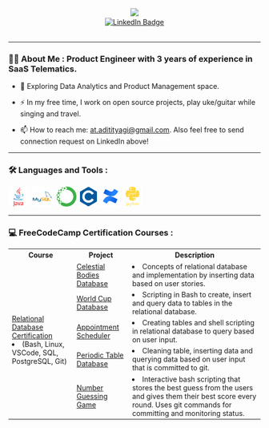 <div id="header" align="center">
  <img src="https://media.giphy.com/media/qgQUggAC3Pfv687qPC/giphy.gif" width="400"/>
</div>

<div id="badges" align="center">
    <a href="https://www.linkedin.com/in/adtyagi/">
      <img src="https://img.shields.io/badge/LinkedIn-blue?style=for-the-badge&logo=linkedin&logoColor=white" alt="LinkedIn Badge"/>
    </a>
</div>

<div id="header" align="center">
  <img src="https://komarev.com/ghpvc/?username=adtyagi123&style=flat-square&color=blue" alt=""/>
</div>

---

### :woman_technologist: About Me : Product Engineer with 3 years of experience in SaaS Telematics.
- :telescope: Exploring Data Analytics and Product Management space. 

- :zap: In my free time, I work on open source projects, play uke/guitar while singing and travel.

- :mailbox: How to reach me: at.aditityagi@gmail.com. Also feel free to send connection request on LinkedIn above!


---

### :hammer_and_wrench: Languages and Tools :

<div>
  <img src="https://github.com/devicons/devicon/blob/master/icons/java/java-original-wordmark.svg" title="Java" alt="Java" width="40" height="40"/>&nbsp;
  <img src="https://github.com/devicons/devicon/blob/master/icons/mysql/mysql-original-wordmark.svg" title="MySQL"  alt="MySQL" width="40" height="40"/>&nbsp;
  <img src="https://github.com/devicons/devicon/blob/master/icons/anaconda/anaconda-original.svg" title="Anaconda" **alt="Anaconda" width="40" height="40"/>
  <img src="https://github.com/devicons/devicon/blob/master/icons/c/c-plain.svg" title="C" **alt="C" width="40" height="40"/>
  <img src="https://github.com/devicons/devicon/blob/master/icons/confluence/confluence-original.svg" title="Confluence" **alt="Confluence" width="40" height="40"/>
  <img src="https://github.com/devicons/devicon/blob/master/icons/python/python-plain-wordmark.svg" title="Python" **alt="Python" width="40" height="40"/>
</div>


---
<!-- project session - descriptions -->

### 💻 FreeCodeCamp Certification Courses :

	
<table>
	<tbody>
		<tr>
			<th align="center"> Course </th>
			<th align="center"> Project </th>
			<th align="center"> Description </th>
		</tr>
		<tr>
			<td rowspan="5"align="left"><a href="https://www.freecodecamp.org/learn/relational-database/">Relational Database Certification</a>
				  <li> (Bash, Linux, VSCode, SQL, PostgreSQL, Git) </li></td>
			<td align="left">
				<a href="https://github.com/adtyagi123/CelestialBodyDatabase_SQL">Celestial Bodies Database</a>
	</td>
			<td align="left">
				<li>Concepts of relational database and implementation by inserting data based on user stories.</li>
			</td>
		</tr>
<tr>
			<td align="left"><a href="https://github.com/adtyagi123/worldcup">World Cup Database</a></td>
			<td align="left"><li>Scripting in Bash to create, insert and query data to tables in the relational database.</li>
			</td>
		</tr>
<tr>
			<td align="left"><a href="https://github.com/adtyagi123/salon_appointment">Appointment Scheduler</a></td>
			<td align="left"><li>Creating tables and shell scripting in relational database to query based on user input.</li>
			</td>
		</tr>
		<tr>
			<td align="left"><a href="https://github.com/adtyagi123/periodic_table">Periodic Table Database</a></td>
			<td align="left"><li>Cleaning table, inserting data and querying data based on user input that is committed to git.</li>
			</td>
		</tr>
		<tr>
			<td align="left"><a href="https://github.com/adtyagi123/number_guessing">Number Guessing Game</a></td>
			<td align="left"><li>Interactive bash scripting that stores the best guess from the users and gives them their best score every round. Uses git commands for committing and monitoring status.</li>
			</td>
		</tr>
	</tbody>

</table>


<!--
**adtyagi123/adtyagi123** is a ✨ _special_ ✨ repository because its `README.md` (this file) appears on your GitHub profile.

Here are some ideas to get you started:

- 🔭 I’m currently working on ...
- 🌱 I’m currently learning ...
- 👯 I’m looking to collaborate on ...
- 🤔 I’m looking for help with ...
- 💬 Ask me about ...
- 📫 How to reach me: ...
- 😄 Pronouns: ...
- ⚡ Fun fact: ...
-->
